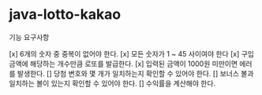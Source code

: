 # java-lotto-kakao

기능 요구사항

[x] 6개의 숫자 중 중복이 없어야 한다.
[x] 모든 숫자가 1 ~ 45 사이여야 한다
[x] 구입 금액에 해당하는 개수만큼 로또를 발급한다.
[x] 입력된 금액이 1000원 미만이면 에러를 발생한다.
[] 당첨 변호와 몇 개가 일치하는지 확인할 수 있어야 한다.
[] 보너스 볼과 일치하는 볼이 있는지 확인할 수 있어야 한다.
[] 수익률을 계산해야 한다.